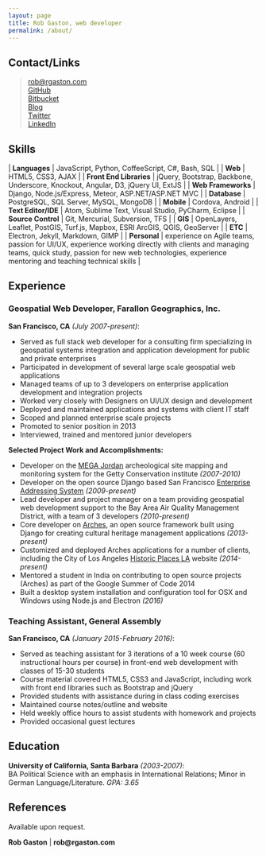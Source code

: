 ```yaml
---
layout: page
title: Rob Gaston, web developer
permalink: /about/
---
```


## Contact/Links

> rob@rgaston.com  
> [GitHub](https://github.com/robgaston)  
> [Bitbucket](https://bitbucket.org/rgaston/)  
> [Blog](http://blog.rgaston.com/)  
> [Twitter](https://twitter.com/robmgaston)  
> [LinkedIn](https://www.linkedin.com/in/rob-gaston-5b379722)  

## Skills

| __Languages__ | JavaScript, Python, CoffeeScript, C#, Bash, SQL   |
| __Web__ | HTML5, CSS3, AJAX |
| __Front End Libraries__ | jQuery, Bootstrap, Backbone, Underscore, Knockout, Angular, D3, jQuery UI, ExtJS |
| __Web Frameworks__ | Django, Node.js/Express, Meteor, ASP.NET/ASP.NET MVC |
| __Database__ | PostgreSQL, SQL Server, MySQL, MongoDB |
| __Mobile__ | Cordova, Android |
| __Text Editor/IDE__ | Atom, Sublime Text, Visual Studio, PyCharm, Eclipse |
| __Source Control__ | Git, Mercurial, Subversion, TFS |
| __GIS__ | OpenLayers, Leaflet, PostGIS, Turf.js, Mapbox, ESRI ArcGIS, QGIS, GeoServer |
| __ETC__ | Electron, Jekyll, Markdown, GIMP |
| __Personal__ | experience on Agile teams, passion for UI/UX, experience working directly with clients and managing teams, quick study, passion for new web technologies, experience mentoring and teaching technical skills |

## Experience

### Geospatial Web Developer, Farallon Geographics, Inc.
__San Francisco, CA__ *(July 2007-present)*:

- Served as full stack web developer for a consulting firm specializing in geospatial systems integration and application development for public and private enterprises
- Participated in development of several large scale geospatial web applications
- Managed teams of up to 3 developers on enterprise application development and integration projects
- Worked very closely with Designers on UI/UX design and development
- Deployed and maintained applications and systems with client IT staff
- Scoped and planned enterprise scale projects
- Promoted to senior position in 2013
- Interviewed, trained and mentored junior developers

__Selected Project Work and Accomplishments:__

- Developer on the [MEGA Jordan](http://megajordan.org/) archeological site mapping and monitoring system for the Getty Conservation institute  *(2007-2010)*
- Developer on the open source Django based San Francisco [Enterprise Addressing System](https://bitbucket.org/sfgovdt/eas/wiki/Home) *(2009-present)*
- Lead developer and project manager on a team providing geospatial web development support to the Bay Area Air Quality Management District, with a team of 3 developers *(2010-present)*
- Core developer on [Arches](http://archesproject.org/), an open source framework built using Django for creating cultural heritage management applications *(2013-present)*
- Customized and deployed Arches applications for a number of clients, including the City of Los Angeles [Historic Places LA](http://historicplacesla.org/) website *(2014-present)*
- Mentored a student in India on contributing to open source projects (Arches) as part of the Google Summer of Code 2014
- Built a desktop system installation and configuration tool for OSX and Windows using Node.js and Electron *(2016)*

### Teaching Assistant, General Assembly
__San Francisco, CA__ *(January 2015-February 2016)*:

- Served as teaching assistant for 3 iterations of a 10 week course (60 instructional hours per course) in front-end web development with classes of 15-30 students
- Course material covered HTML5, CSS3 and JavaScript, including work with front end libraries such as Bootstrap and jQuery
- Provided students with assistance during in class coding exercises
- Maintained course notes/outline and website
- Held weekly office hours to assist students with homework and projects
- Provided occasional guest lectures

## Education

__University of California, Santa Barbara__ *(2003-2007)*:  
BA Political Science with an emphasis in International Relations; Minor in German Language/Literature.  *GPA: 3.65*

## References

Available upon request.

__Rob Gaston__ | __rob@rgaston.com__
